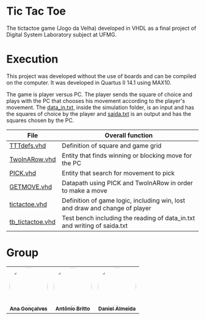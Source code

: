 # Tic Tac Toe
The tictactoe game (Jogo da Velha) developed in VHDL as a final project of Digital System Laboratory subject at UFMG.

# Execution
This project was developed without the use of boards and can be compiled on the computer. It was developed in Quartus II 14.1 using MAX10. 

The game is player versus PC. The player sends the square of choice and plays with the PC that chooses his movement according to the player's movement. The [data_in.txt](/simulation/data_in.txt), inside the simulation folder, is an input and has the squares of choice by the player and [saida.txt](/simulation/saida.txt) is an output and has the squares chosen by the PC.

File                                 | Overall function
---                                  | ---
[TTTdefs.vhd](TTTdefs.vhd)           | Definition of square and game grid
[TwoInARow.vhd](TwoInARow.vhd)       | Entity that finds winning or blocking move for the PC
[PICK.vhd](PICK.vhd)                 | Entity that search for movement to pick
[GETMOVE.vhd](GETMOVE.vhd)           | Datapath using PICK and TwoInARow in order to make a move
[tictactoe.vhd](tictactoe.vhd)       | Definition of game logic, including win, lost and draw and change of player
[tb_tictactoe.vhd](tb_tictactoe.vhd) | Test bench including the reading of data_in.txt and writing of saida.txt

# Group
<table>
  <tr>
    <td align="center"><a href="https://github.com/pganaclara"><img style="border-radius: 50%;" src="https://github.com/pganaclara.png" width="100px;" alt=""/><br /><sub><b>Ana Gonçalves</b></sub></a><br />
    <td align="center"><a href="https://github.com/antoniobritto07"><img style="border-radius: 50%;" src="https://github.com/antoniobritto07.png" width="100px;" alt=""/><br /><sub><b>Antônio Britto</b></sub></a><br />
    <td align="center"><a href="https://github.com/daniel-web15"><img style="border-radius: 50%;" src="https://github.com/daniel-web15.png" width="100px;" alt=""/><br /><sub><b>Daniel Almeida</b></sub></a><br />
  </tr>
</table>
